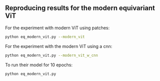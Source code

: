 ## Reproducing results for the modern equivariant ViT

For the experiment with modern ViT using patches:

```bash
python eq_modern_vit.py --modern_vit
```

For the experiment with the modern ViT using a cnn:

```bash
python eq_modern_vit.py --modern_vit_w_cnn
```

To run their model for 10 epochs:

```bash
python eq_modern_vit.py
```